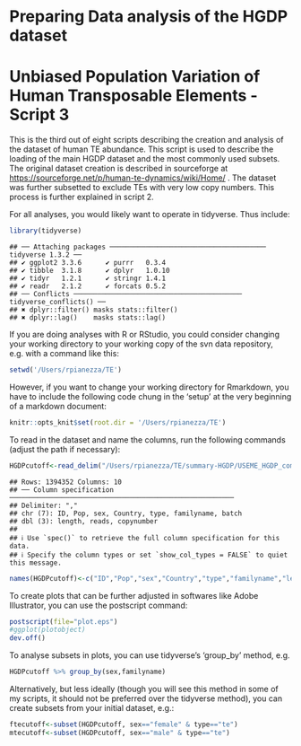 Preparing Data analysis of the HGDP dataset
================

# Unbiased Population Variation of Human Transposable Elements - Script 3

This is the third out of eight scripts describing the creation and
analysis of the dataset of human TE abundance. This script is used to
describe the loading of the main HGDP dataset and the most commonly used
subsets. The original dataset creation is described in sourceforge at
<https://sourceforge.net/p/human-te-dynamics/wiki/Home/> . The dataset
was further subsetted to exclude TEs with very low copy numbers. This
process is further explained in script 2.

For all analyses, you would likely want to operate in tidyverse. Thus
include:

``` r
library(tidyverse)
```

    ## ── Attaching packages ─────────────────────────────────────── tidyverse 1.3.2 ──
    ## ✔ ggplot2 3.3.6      ✔ purrr   0.3.4 
    ## ✔ tibble  3.1.8      ✔ dplyr   1.0.10
    ## ✔ tidyr   1.2.1      ✔ stringr 1.4.1 
    ## ✔ readr   2.1.2      ✔ forcats 0.5.2 
    ## ── Conflicts ────────────────────────────────────────── tidyverse_conflicts() ──
    ## ✖ dplyr::filter() masks stats::filter()
    ## ✖ dplyr::lag()    masks stats::lag()

If you are doing analyses with R or RStudio, you could consider changing
your working directory to your working copy of the svn data repository,
e.g. with a command like this:

``` r
setwd('/Users/rpianezza/TE')
```

However, if you want to change your working directory for Rmarkdown, you
have to include the following code chung in the ‘setup’ at the very
beginning of a markdown document:

``` r
knitr::opts_knit$set(root.dir = '/Users/rpianezza/TE')
```

To read in the dataset and name the columns, run the following commands
(adjust the path if necessary):

``` r
HGDPcutoff<-read_delim("/Users/rpianezza/TE/summary-HGDP/USEME_HGDP_complete_reflib6.2_mq10_batchinfo_cutoff0.01.txt",comment="#")
```

    ## Rows: 1394352 Columns: 10
    ## ── Column specification ────────────────────────────────────────────────────────
    ## Delimiter: ","
    ## chr (7): ID, Pop, sex, Country, type, familyname, batch
    ## dbl (3): length, reads, copynumber
    ## 
    ## ℹ Use `spec()` to retrieve the full column specification for this data.
    ## ℹ Specify the column types or set `show_col_types = FALSE` to quiet this message.

``` r
names(HGDPcutoff)<-c("ID","Pop","sex","Country","type","familyname","length","reads","copynumber","batch")
```

To create plots that can be further adjusted in softwares like Adobe
Illustrator, you can use the postscript command:

``` r
postscript(file="plot.eps")
#ggplot(plotobject)
dev.off()
```

To analyse subsets in plots, you can use tidyverse’s ‘group_by’ method,
e.g.

``` r
HGDPcutoff %>% group_by(sex,familyname)
```

Alternatively, but less ideally (though you will see this method in some
of my scripts, it should not be preferred over the tidyverse method),
you can create subsets from your initial dataset, e.g.:

``` r
ftecutoff<-subset(HGDPcutoff, sex=="female" & type=="te")
mtecutoff<-subset(HGDPcutoff, sex=="male" & type=="te")
```
